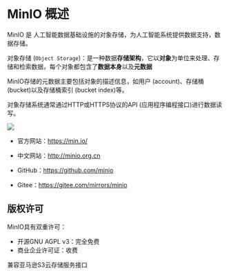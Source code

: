 # MinIO 概述

MinIO 是 人工智能数据基础设施的对象存储，为人工智能系统提供数据支持，数据存储。

对象存储 (`Object Storage`)：是一种数据**存储架构**，它以**对象**为单位来处理、存储和检索数据，每个对象都包含了**数据本身**以及**元数据**

MinIO存储的元数据主要包括对象的描述信息，如用户 (account)、存储桶 (bucket)以及存储桶索引 (bucket index)等。

对象存储系统通常通过HTTP或HTTPS协议的API (应用程序编程接口)进行数据读写。

![](https://cdn.jsdelivr.net/gh/letengzz/tc2@main/img202405041215524.svg)

- 官方网站：https://min.io/


- 中文网站：http://minio.org.cn

- GitHub：https://github.com/minio

- Gitee：https://gitee.com/mirrors/minio

## 版权许可

MinIO具有双重许可：

- 开源GNU AGPL v3：完全免费
- 商业企业许可证：收费

兼容亚马逊S3云存储服务接口